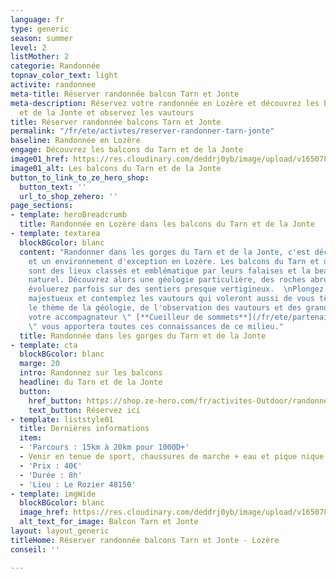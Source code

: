 ```yaml
---
language: fr
type: generic
season: summer
level: 2
listMother: 2
categorie: Randonnée
topnav_color_text: light
activite: randonnee
meta-title: Réserver randonnée balcon Tarn et Jonte
meta-description: Réservez votre randonnée en Lozère et découvrez les balcons du Tarn
  et de la Jonte et observez les vautours
title: Réserver randonnée balcons Tarn et Jonte
permalink: "/fr/ete/activtes/reserver-randonner-tarn-jonte"
baseline: Randonnée en Lozère
engage: Découvrez les balcons du Tarn et de la Jonte
image01_href: https://res.cloudinary.com/deddrj0yb/image/upload/v1650782614/website/Partenaires/Cueilleur%20de%20sommet/Entre_Tarn_et_Jonte_2.jpg
image01_alt: Les balcons du Tarn et de la Jonte
button_to_link_to_ze_hero_shop:
  button_text: ''
  url_to_shop_zehero: ''
page_sections:
- template: heroBreadcrumb
  title: Randonnée en Lozère dans les balcons du Tarn et de la Jonte
- template: textarea
  blockBGcolor: blanc
  content: "Randonner dans les gorges du Tarn et de la Jonte, c'est découvrir un lieu
    et un environnement d'exception en Lozère. Les balcons du Tarn et de la Jonte
    sont des lieux classés et emblématique par leurs falaises et la beauté du spectacle
    naturel. Découvrez alors une géologie particulière, des roches abruptes. Vous
    évoluerez parfois sur des sentiers presque vertigineux.  \nPlongez dans un décors
    majestueux et contemplez les vautours qui voleront aussi de vous tête.\n\nSous
    le thème de la géologie, de l'observation des vautours et des grands panoramas,
    votre accompagnateur \" [**Cueilleur de sommets**](/fr/ete/partenaires/clement-sivera)
    \" vous apportera toutes ces connaissances de ce milieu."
  title: Randonnée dans les gorges du Tarn et de la Jonte
- template: cta
  blockBGcolor: blanc
  marge: 20
  intro: Randonnez sur les balcons
  headline: du Tarn et de la Jonte
  button:
    href_button: https://shop.ze-hero.com/fr/activites-Outdoor/randonnee/17516-randonnee-journee-vautour-et-balcons-du-tarn-et-de-la-jonte-lozere-cueilleur-de-sommets-ceuilleur-de-sommets
    text_button: Réservez ici
- template: liststyle01
  title: Dernières informations
  item:
  - 'Parcours : 15km à 20km pour 1000D+'
  - Venir en tenue de sport, chaussures de marche + eau et pique nique
  - 'Prix : 40€'
  - 'Durée : 8h'
  - 'Lieu : Le Rozier 48150'
- template: imgWide
  blockBGcolor: blanc
  image_href: https://res.cloudinary.com/deddrj0yb/image/upload/v1650782614/website/Partenaires/Cueilleur%20de%20sommet/Entre_Tarn_et_Jonte_2.jpg
  alt_text_for_image: Balcon Tarn et Jonte
layout: layout_generic
titleHome: Réserver randonnée balcons Tarn et Jonte - Lozère
conseil: ''

---
```

